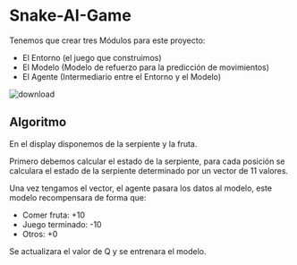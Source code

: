 # Snake-AI-Game

Tenemos que crear tres Módulos para este proyecto:

- El Entorno (el juego que construimos)
- El Modelo (Modelo de refuerzo para la predicción de movimientos)
- El Agente (Intermediario entre el Entorno y el Modelo)
  
![download](https://github.com/JordiPG05/Snake-AI-Game/assets/100807571/0a17a952-9e53-4870-8f6a-63dabf3c3400)

## Algoritmo

En el display disponemos de la serpiente y la fruta.

Primero debemos calcular el estado de la serpiente, para cada posición se calculara el estado de la serpiente determinado por un vector de 11 valores.

Una vez tengamos el vector, el agente pasara los datos al modelo, este modelo recompensara de forma que:
- Comer fruta: +10
- Juego terminado: -10
- Otros: +0

Se actualizara el valor de Q y se entrenara el modelo.
